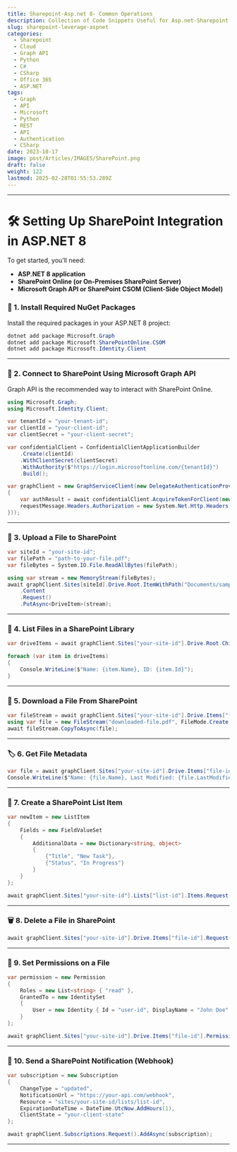```yaml
---
title: Sharepoint-Asp.net 8- Common Operations
description: Collection of Code Snippets Useful for Asp.net-Sharepoint
slug: sharepoint-leverage-aspnet
categories:
  - Sharepoint
  - Cloud
  - Graph API
  - Python
  - C#
  - CSharp
  - Office 365
  - ASP.NET
tags:
  - Graph
  - API
  - Microsoft
  - Python
  - REST
  - API
  - Authentication
  - CSharp
date: 2023-10-17
image: post/Articles/IMAGES/SharePoint.png
draft: false
weight: 122
lastmod: 2025-02-28T01:55:53.289Z
---
```

<!-- 
---
title: "Leverage SharePoint in ASP.NET 8 Applications"
date: 2025-02-19
description: "What Sharepoint is good for, and not with Asp.net"
tags: ["ASP.NET 8", "SharePoint", "Integration", "Web Development"]
---

# Understanding How to Leverage SharePoint in ASP.NET 8 Applications: What It’s Good For and What It’s Not

If you’ve ever thought, “Hey, SharePoint looks fancy, maybe I should use it in my ASP.NET 8 app” ? 

SharePoint can be an excellent tool for document management, collaboration, and workflow automation—but it’s not a magic wand that fixes everything. 
-->

<!-- 
In this article, we’ll break down:

- **What SharePoint is good for**
- **What it’s not good for**
- **How to integrate it into your ASP.NET 8 application**
- **Code samples to save you time and frustration**

Let’s dive in!
-->

***

<!-- 
## 🚀 Why Integrate SharePoint With ASP.NET 8?

SharePoint isn’t just a glorified file storage system. Here’s where it shines:

✅ **Document Management** – Upload, retrieve, and organize documents with access control.  
✅ **Collaboration** – Users can edit and share files in real-time.  
✅ **Workflows & Automation** – Approval processes, notifications, and event-driven actions.  
✅ **Security & Compliance** – Versioning, audit logs, and user permissions are built-in.  

But, let’s keep it real—SharePoint isn’t great for everything.

---

## 🚫 What SharePoint Is NOT Good For

❌ **High-performance transactional databases** – It’s not a replacement for SQL Server or NoSQL databases.  
❌ **Real-time data processing** – SharePoint APIs can be slow compared to dedicated solutions.  
❌ **Complex business logic** – It's not a substitute for a robust backend with microservices.  
❌ **Building an entire app inside SharePoint** – Just don’t. Extend it, don’t replace your actual app with it.  

---
-->

# 🛠 Setting Up SharePoint Integration in ASP.NET 8

To get started, you’ll need:

* **ASP.NET 8 application**
* **SharePoint Online (or On-Premises SharePoint Server)**
* **Microsoft Graph API or SharePoint CSOM (Client-Side Object Model)**

### 🔧 1. Install Required NuGet Packages

Install the required packages in your ASP.NET 8 project:

```powershell
dotnet add package Microsoft.Graph
dotnet add package Microsoft.SharePointOnline.CSOM
dotnet add package Microsoft.Identity.Client
```

***

### 📂 2. Connect to SharePoint Using Microsoft Graph API

Graph API is the recommended way to interact with SharePoint Online.

```csharp
using Microsoft.Graph;
using Microsoft.Identity.Client;

var tenantId = "your-tenant-id";
var clientId = "your-client-id";
var clientSecret = "your-client-secret";

var confidentialClient = ConfidentialClientApplicationBuilder
    .Create(clientId)
    .WithClientSecret(clientSecret)
    .WithAuthority($"https://login.microsoftonline.com/{tenantId}")
    .Build();

var graphClient = new GraphServiceClient(new DelegateAuthenticationProvider(async (requestMessage) =>
{
    var authResult = await confidentialClient.AcquireTokenForClient(new[] { "https://graph.microsoft.com/.default" }).ExecuteAsync();
    requestMessage.Headers.Authorization = new System.Net.Http.Headers.AuthenticationHeaderValue("Bearer", authResult.AccessToken);
}));
```

***

### 📁 3. Upload a File to SharePoint

```csharp
var siteId = "your-site-id";
var filePath = "path-to-your-file.pdf";
var fileBytes = System.IO.File.ReadAllBytes(filePath);

using var stream = new MemoryStream(fileBytes);
await graphClient.Sites[siteId].Drive.Root.ItemWithPath("Documents/sample.pdf")
    .Content
    .Request()
    .PutAsync<DriveItem>(stream);
```

***

### 📜 4. List Files in a SharePoint Library

```csharp
var driveItems = await graphClient.Sites["your-site-id"].Drive.Root.Children.Request().GetAsync();

foreach (var item in driveItems)
{
    Console.WriteLine($"Name: {item.Name}, ID: {item.Id}");
}
```

***

### 🔄 5. Download a File From SharePoint

```csharp
var fileStream = await graphClient.Sites["your-site-id"].Drive.Items["file-id"].Content.Request().GetAsync();
using var file = new FileStream("downloaded-file.pdf", FileMode.Create, FileAccess.Write);
await fileStream.CopyToAsync(file);
```

***

### 🏷 6. Get File Metadata

```csharp
var file = await graphClient.Sites["your-site-id"].Drive.Items["file-id"].Request().GetAsync();
Console.WriteLine($"Name: {file.Name}, Last Modified: {file.LastModifiedDateTime}");
```

***

### 🔄 7. Create a SharePoint List Item

```csharp
var newItem = new ListItem
{
    Fields = new FieldValueSet
    {
        AdditionalData = new Dictionary<string, object>
        {
            {"Title", "New Task"},
            {"Status", "In Progress"}
        }
    }
};

await graphClient.Sites["your-site-id"].Lists["list-id"].Items.Request().AddAsync(newItem);
```

***

### 🗑 8. Delete a File in SharePoint

```csharp
await graphClient.Sites["your-site-id"].Drive.Items["file-id"].Request().DeleteAsync();
```

***

### 🔑 9. Set Permissions on a File

```csharp
var permission = new Permission
{
    Roles = new List<string> { "read" },
    GrantedTo = new IdentitySet
    {
        User = new Identity { Id = "user-id", DisplayName = "John Doe" }
    }
};

await graphClient.Sites["your-site-id"].Drive.Items["file-id"].Permissions.Request().AddAsync(permission);
```

***

### 📩 10. Send a SharePoint Notification (Webhook)

```csharp
var subscription = new Subscription
{
    ChangeType = "updated",
    NotificationUrl = "https://your-api.com/webhook",
    Resource = "sites/your-site-id/lists/list-id",
    ExpirationDateTime = DateTime.UtcNow.AddHours(1),
    ClientState = "your-client-state"
};

await graphClient.Subscriptions.Request().AddAsync(subscription);
```

***

<!-- 

# 🎯 Key Ideas
### Use SharePoint When:
- You need document management and versioning.
- You want to store and retrieve files with controlled access.
- You need basic collaboration tools.
- You want built-in security and compliance.

### Avoid SharePoint When:
- You need high-speed, real-time data transactions.
- You’re building complex applications that require a relational database.
- You don’t want to deal with Microsoft 365 authentication headaches.

With the right situatoin, SharePoint can add alot of value and reduce boilerplate custom code.
-->
